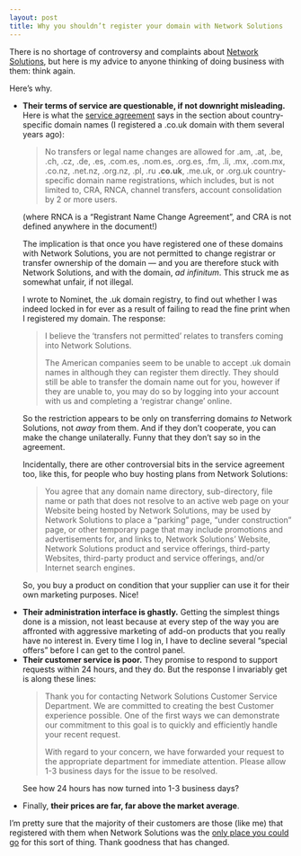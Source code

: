 ```yaml
---
layout: post
title: Why you shouldn’t register your domain with Network Solutions
---
```

<p>There is no shortage of controversy and complaints about <a href="http://en.wikipedia.org/wiki/Network_Solutions">Network Solutions</a>, but here is my advice to anyone thinking of doing business with them: think again.
<p>Here’s why.
<ul>
<li><strong>Their terms of service are questionable, if not downright misleading.</strong> Here is what the <a href="http://www.networksolutions.com/legal/static-service-agreement.jsp" rel="nofollow">service agreement</a> says in the section about country-specific domain names (I registered a .co.uk domain with them several years ago):
<blockquote><p>No transfers or legal name changes are allowed for .am, .at, .be, .ch, .cz, .de, .es, .com.es, .nom.es, .org.es, .fm, .li, .mx, .com.mx, .co.nz, .net.nz, .org.nz, .pl, .ru <strong>.co.uk</strong>, .me.uk, or .org.uk country-specific domain name registrations, which includes, but is not limited to, CRA, RNCA, channel transfers, account consolidation by 2 or more users. </blockquote>
<p class="small">(where RNCA is a “Registrant Name Change Agreement”, and CRA is not defined anywhere in the document!)
<p>The implication is that once you have registered one of these domains with Network Solutions, you are not permitted to change registrar or transfer ownership of the domain — and you are therefore stuck with Network Solutions, and with the domain, <em>ad infinitum</em>. This struck me as somewhat unfair, if not illegal.
<p>I wrote to Nominet, the .uk domain registry, to find out whether I was indeed locked in for ever as a result of failing to read the fine print when I registered my domain. The response:
<blockquote><p>I believe the ‘transfers not permitted’ relates to transfers coming into Network Solutions. 
<p>The American companies seem to be unable to accept .uk domain names in although they can register them directly. They should still be able to transfer the domain name out for you, however if they are unable to, you may do so by logging into your account with us and completing a ‘registrar change’ online.</blockquote>
<p>So the restriction appears to be only on transferring domains <em>to</em> Network Solutions, not <em>away</em> from them. And if they don’t cooperate, you can make the change unilaterally. Funny that they don’t say so in the agreement.
<p>Incidentally, there are other controversial bits in the service agreement too, like this, for people who buy hosting plans from Network Solutions:
<blockquote>You agree that any domain name directory, sub-directory, file name or path that does not resolve to an active web page on your Website being hosted by Network Solutions, may be used by Network Solutions to place a “parking” page, “under construction” page, or other temporary page that may include promotions and advertisements for, and links to, Network Solutions’ Website, Network Solutions product and service offerings, third-party Websites, third-party product and service offerings, and/or Internet search engines.</blockquote>
<p>So, you buy a product on condition that your supplier can use it for their own marketing purposes. Nice!
<li><strong>Their administration interface is ghastly.</strong> Getting the simplest things done is a mission, not least because at every step of the way you are affronted with aggressive marketing of add-on products that you really have no interest in. Every time I log in, I have to decline several “special offers” before I can get to the control panel.
<li><strong>Their customer service is poor.</strong> They promise to respond to support requests within 24 hours, and they do. But the response I invariably get is along these lines:
<blockquote><p>Thank you for contacting Network Solutions Customer Service Department. We are committed to creating the best Customer experience possible. One of the first ways we can demonstrate our commitment to this goal is to quickly and efficiently handle your recent request.
<p>With regard to your concern, we have forwarded your request to the appropriate department for immediate attention. Please allow 1-3 business days for the issue to be resolved.</blockquote>
<p>See how 24 hours has now turned into 1-3 business days?
<li>Finally, <strong>their prices are far, far above the market average</strong>. 
</ul>
<p>I’m pretty sure that the majority of their customers are those (like me) that registered with them when Network Solutions was the <a href="http://en.wikipedia.org/wiki/Domain_name_registrar#History">only place you could go</a> for this sort of thing. Thank goodness that has changed.